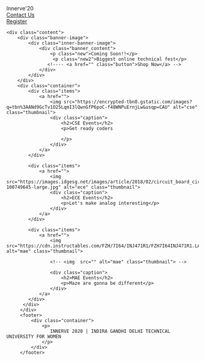 
<!DOCTYPE html>

<head>
    <title>Innerve'20</title>
    <!---- External css file webpage1.css is linked-->
    <meta charset="UTF-8">
    <meta name="viewport" content="width=device-width, initial-scale=1.0">
    <link href="webpage1.css" rel="stylesheet" type="text/css" />
    <link href="https://fonts.googleapis.com/css2?family=Rowdies&display=swap" rel="stylesheet">
</head>

<body class="main">
    <div class="header">
        <div class="inner-header">
            <div class="logo">Innerve'20</div>
            <div class="header-link"> <a href="">Contact Us</a></div>
            <div class="header-link"> <a href="">Register</a> </div>
        </div>
    </div>

    <div class="content">
        <div class="banner-image">
            <div class="inner-banner-image">
                <div class="banner_content">
                    <p class="new">Coming Soon!!</p>
                     <p class="new2">Biggest online technical fest</p>
                   <!---- <a href="" class="button">Shop Now</a> -->
                </div>
            </div>
        </div>
        <div class="container">
            <div class="items">
                <a href="">
                    <img src="https://encrypted-tbn0.gstatic.com/images?q=tbn%3AANd9GcTv1O25LqmI3lQwnGfP6poC-f48WNPuErnjLw&usqp=CAU" alt="cse" class="thumbnail">
                    <div class="caption">
                        <h2>CSE Events</h2>
                        <p>Get ready coders

                        </p>
                    </div>
                </a>
            </div>

            <div class="items">
                <a href="">
                    <img src="https://images.idgesg.net/images/article/2018/02/circuit_board_circuits_development_thinkstock_804292452-100749645-large.jpg" alt="ece" class="thumbnail">
                    <div class="caption">
                        <h2>ECE Events</h2>
                        <p>Let's make analog interesting</p>
                    </div>
                </a>
            </div>

            <div class="items">
                <a href="">
                    <img  src="https://cdn.instructables.com/FZH/7I64/INJ471R1/FZH7I64INJ471R1.LARGE.jpg" alt="mae" class="thumbnail">
                    
                    <!-- <img  src="" alt="mae" class="thumbnail"> -->

                    <div class="caption">
                        <h2>MAE Events</h2>
                        <p>Maze are gonna be different</p>
                    </div>
                </a>
            </div>
          </div>
         </div>
         <footer>
             <div class="container">
                 <p>
                    INNERVE 2020 | INDIRA GANDHI DELHI TECHNICAL UNIVERSITY FOR WOMEN
                 </p>
             </div>
         </footer>
</body>

</html>
